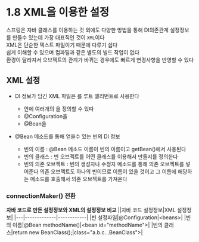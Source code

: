 # 1.8 XML을 이용한 설정
스프링은 자바 클래스를 이용하는 것 외에도 다양한 방법을 통해 DI의존관계 설정정보를 만들수 있는데 가장 대표직인 것이 `XML`이다</br>
XML은 단순한 텍스트 파일이기 때문에 다루기 쉽다</br>
쉽게 이해할 수 있으며 컴파틸과 같은 별도의 빌드 작업이 없다</br>
환경이 달라져서 오브젝트의 관계가 바뀌는 경우에도 빠르게 변경사항을 반영할 수 있다</br>

## XML 설정
* DI 정보가 담긴 XML 파일은 <beans>를 루트 엘리먼트로 사용한다
  * <beans>안에 여러개의 <bean>을 정의할 수 있따
  * @Configuration을 <beans>
  * @Bean을 <bean>


* @Bean 메소드를 통해 얻을수 있는 빈의 DI 정보
  * 빈의 이름 : @Bean 메소드 이름이 빈의 이름이고 getBean()에서 사용된다
  * 빈의 클래스 : 빈 오브젝트를 어떤 클래스를 이용해서 만들지를 정의한다
  * 빈의 의존 오브젝트 : 빈의 생성자나 수정자 메소드를 통해 의존 오브젝트를 넣어준다
  의존 오브젝트도 하나의 빈이므로 이름이 있을 것이고 그 이름에 해당하는 메소드를 호출해서 의존 오브젝트를 가져온다

  

### connectionMaker() 전환
**자바 코드로 만든 설정정보와 XML의 설정정보 비교**
||자바 코드 설정정보|XML 설정정보|
|---|-------------|------------|
|빈 설정파일|@Configuration|\<beans>|
|빈의 이름|@Bean methodName()|\<bean id="methodName">|
|빈의 클래스|return new BeanClass();|class="a.b.c...BeanClass">|

